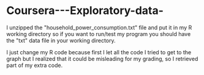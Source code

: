 # Coursera---Exploratory-data-

I unzipped the "household_power_consumption.txt" file and put it in my R working directory so if you want to run/test my program you should have the "txt" data file in your working directory.

I just change my R code because first I let all the code I tried to get to the graph but I realized that it could be misleading for my grading, so I retrieved part of my extra code.

